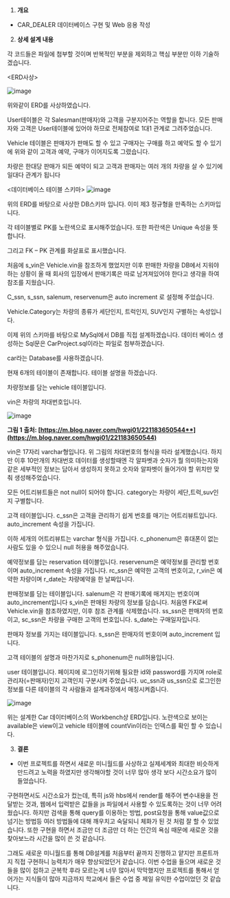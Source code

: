 
<a name="_top"></a>

1. **개요**
- CAR\_DEALER 데이터베이스 구현 및 Web 응용 작성
2. **상세 설계 내용**

각 코드들은 파일에 첨부할 것이며 반복적인 부분을 제외하고 핵심 부분만 이하 기술하겠습니다.

<ERD사상>

![image](https://github.com/heckzi/DB-Car-Dealer-Project/assets/110593187/1ba70b5d-19fd-4cc2-9187-024788e85993)

위와같이 ERD를 사상하였습니다.

User테이블은 각 Salesman(판매자)와 고객을 구분지어주는 역할을 합니다. 모든 판매자와 고객은 User테이블에 있어야 하므로 전체참여로 1대1 관계로 그려주었습니다.

Vehicle 테이블은 판매자가 판매도 할 수 있고 구매자는 구매를 하고 예약도 할 수 있기에 위와 같이 고객과 예약, 구매가 이어지도록 그렸습니다. 

차량은 한대당 판매가 되든 예약이 되고 고객과 판매자는 여러 개의 차량을 살 수 있기에 일대다 관계가 됩니다







<데이터베이스 테이블 스키마>
![image](https://github.com/heckzi/DB-Car-Dealer-Project/assets/110593187/51092508-8624-47d1-8b40-048fe285e4d0)


위의 ERD를 바탕으로 사상한 DB스키마 입니다. 이미 제3 정규형을 만족하는 스키마입니다.

각 테이블별로 PK를 노란색으로 표시해주었습니다. 또한 파란색은 Unique 속성을 뜻합니다.

그리고 FK – PK 관계를 화살표로 표시했습니다. 

처음에 s\_vin은 Vehicle.vin을 참조하게 했었지만 이후 판매한 차량을 DB에서 지워야하는 상황이 올 때 회사의 입장에서 판매기록은 따로 남겨져있어야 한다고 생각을 하여 참조를 지웠습니다.

C\_ssn, s\_ssn, salenum, reservenum은 auto increment 로 설정해 주었습니다.

Vehicle.Category는 차량의 종류가 세단인지, 트럭인지, SUV인지 구별하는 속성입니다.

이제 위의 스키마를 바탕으로 MySql에서 DB를 직접 설계하겠습니다.	 데이터 베이스 생성하는 Sql문은 CarProject.sql이라는 파일로 첨부하겠습니다.

car라는 Database를 사용하겠습니다.

현재 6개의 테이블이 존재합니다. 테이블 설명을 하겠습니다.

차량정보를 담는 vehicle 테이블입니다.

vin은 차량의 차대번호입니다.

![image](https://github.com/heckzi/DB-Car-Dealer-Project/assets/110593187/056e71c9-ff4f-4c72-b229-a30505edb5ad)

**그림 1 출처: [https://m.blog.naver.com/hwgi01/221183650544**](https://m.blog.naver.com/hwgi01/221183650544)**

vin은 17자리 varchar형입니다. 위 그림의 차대번호의 형식을 따라 설계했습니다. 하지만 이후 10만개의 차대번호 데이터를 생성할때엔 각 알파벳과 숫자가 뭘 의미하는지와 같은 세부적인 정보는 담아서 생성하지 못하고 숫자와 알파벳이 들어가야 할 위치만 맞춰 생성해주었습니다.

모든 어트리뷰트들은 not null이 되어야 합니다. category는 차량이 세단,트럭,suv인지 구별합니다.

고객 테이블입니다. c\_ssn은 고객을 관리하기 쉽게 번호를 매기는 어트리뷰트입니다. auto\_increment 속성을 가집니다.

이하 세개의 어트리뷰트는 varchar 형식을 가집니다. c\_phonenum은 휴대폰이 없는 사람도 있을 수 있으니 null 허용을 해주었습니다.

예약정보를 담는 reservation 테이블입니다. reservenum은 예약정보를 관리할 번호이며 auto\_increment 속성을 가집니다. rc\_ssn은 예약한 고객의 번호이고, r\_vin은 예약한 차량이며 r\_date는 차량예약을 한 날짜입니다.


판매정보를 담는 테이블입니다. salenum은 각 판매기록에 매겨지는 번호이며 auto\_increment입니다 s\_vin은 판매된 차량의 정보를 담습니다. 처음엔 FK로써 Vehicle.vin을 참조하였지만, 이후 참조 관계를 삭제했습니다. ss\_ssn은 판매자의 번호이고, sc\_ssn은 차량을 구매한 고객의 번호입니다. s\_date는 구매일자입니다.

판매자 정보를 가지는 테이블입니다. s\_ssn은 판매자의 번호이며 auto\_increment 입니다.

고객 테이블의 설명과 마찬가지로 s\_phonenum은 null허용입니다.

user 테이블입니다. 페이지에 로그인하기위해 필요한 id와 password를 가지며 role로 관리자(=판매자)인지 고객인지 구분시켜 주었습니다. uc\_ssn과 us\_ssn으로 로그인한 정보를 다른 테이블의 각 사람들과 설계과정에서 매칭시켜줍니다. 

![image](https://github.com/heckzi/DB-Car-Dealer-Project/assets/110593187/4fbfdcb0-2d49-4b72-8869-ebf79c2bfae5)

위는 설계한 Car 데이터베이스의 Workbench상 ERD입니다. 노란색으로 보이는 available은 view이고 vehicle 테이블에 countVin이라는 인덱스를 확인 할 수 있습니다.

3. **결론**
- 이번 프로젝트를 하면서 새로운 미니월드를 사상하고 실제세계와 최대한 비슷하게 만드려고 노력을 하였지만 생각해야할 것이 너무 많아 생각 보다 시간소요가 많이 들었습니다.

구현하면서도 시간소요가 컸는데, 특히 js와 hbs에서 render를 해주어 변수내용을 전달받는 것과, 웹에서 입력받은 값들을 js 파일에서 사용할 수 있도록하는 것이 너무 어려웠습니다. 하지만 검색을 통해 query를 이용하는 방법, post요청을 통해 value값으로 넘기는 방법등 여러 방법들에 대해 깨우치고 숙달되니 체화가 된 것 처럼 잘 할 수 있었습니다. 또한 구현을 하면서 조금만 더 조금만 더 하는 인간의 욕심 때문에 새로운 것을 찾아보느라 시간을 많이 쓴 것 같습니다.

그래도 새로운 미니월드를 통해 DB설계를 처음부터 끝까지 진행하고 얕지만 프론트까지 직접 구현하니 능력치가 매우 향상되었던거 같습니다. 이번 수업을 들으며 새로운 것들을 많이 접하고 군복학 후라 모르는게 너무 많아서 막막했지만 프로젝트를 통해서 얻어가는 지식들이 많아 지금까지 학교에서 들은 수업 중 제일 유익한 수업이었던 것 같습니다.
